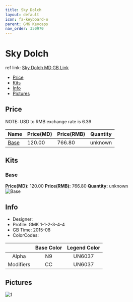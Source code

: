 ```yaml
---
title: Sky Dolch
layout: default
icon: fa-keyboard-o
parent: GMK Keycaps
nav_order: 350970
---
```


# Sky Dolch

ref link: [Sky Dolch MD GB Link](https://www.massdrop.com/buy/gmk-sky-dolch)

* [Price](#price)
* [Kits](#kits)
* [Info](#info)
* [Pictures](#pictures)


## Price  
NOTE: USD to RMB exchange rate is 6.39

| Name          | Price(MD)    |  Price(RMB) | Quantity |
| ------------- | ------------ |  ---------- | -------- |
|[Base](#base)|120.00|766.80|unknown|


## Kits
### Base
**Price(MD):** 120.00    **Price(RMB):** 766.80    **Quantity:** unknown  
<img src="{{ 'assets/images/gmk-keycaps/skydolch/kits_pics/base.jpeg' | relative_url }}" alt="Base" class="image featured">


## Info
* Designer: 
* Profile: GMK 1-1-2-3-4-4
* GB Time: 2015-08
* ColorCodes:  

||Base Color      | Legend Color
|:-------------: |:-------------: | :------------:
|Alpha|N9|UN6037
|Modifiers|CC|UN6037

## Pictures
<img src="{{ 'assets/images/gmk-keycaps/skydolch/rendering_pics/1.jpg' | relative_url }}" alt="1" class="image featured">
